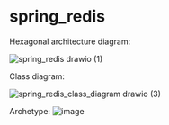 # spring_redis
Hexagonal architecture diagram:

![spring_redis drawio (1)](https://github.com/user-attachments/assets/6b2b120a-dedd-474a-a7f3-2be63a2f1d2c)


Class diagram:

![spring_redis_class_diagram drawio (3)](https://github.com/user-attachments/assets/2cc4ea42-199a-4700-825f-16927328f415)


Archetype:
![image](https://github.com/user-attachments/assets/c24aaa88-1900-429e-b612-badcdda82b4f)


